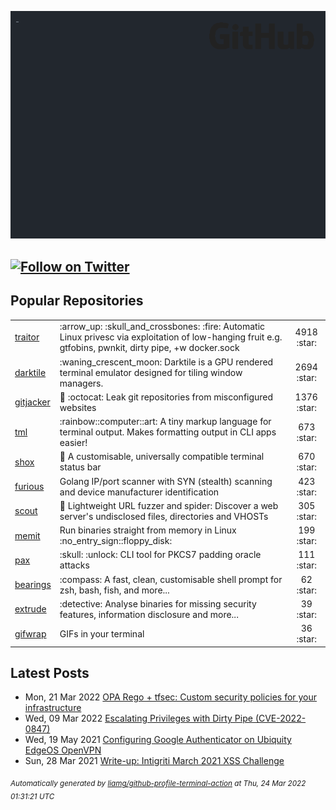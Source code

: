 ![gifOS](os.gif)

[![Follow on Twitter](https://shields.io/twitter/follow/liam_galvin?label=Follow)](https://twitter.com/liam_galvin) 
---

## Popular Repositories
<table>
<tr><td><a href="https://github.com/liamg/traitor">traitor</a></td><td>:arrow_up: :skull_and_crossbones: :fire: Automatic Linux privesc via exploitation of low-hanging fruit e.g. gtfobins, pwnkit, dirty pipe, +w docker.sock</td><td align="center" width="12%">4918 :star:</td></tr>
<tr><td><a href="https://github.com/liamg/darktile">darktile</a></td><td>:waning_crescent_moon: Darktile is a GPU rendered terminal emulator designed for tiling window managers. </td><td align="center" width="12%">2694 :star:</td></tr>
<tr><td><a href="https://github.com/liamg/gitjacker">gitjacker</a></td><td>🔪 :octocat: Leak git repositories from misconfigured websites</td><td align="center" width="12%">1376 :star:</td></tr>
<tr><td><a href="https://github.com/liamg/tml">tml</a></td><td>:rainbow::computer::art: A tiny markup language for terminal output. Makes formatting output in CLI apps easier!</td><td align="center" width="12%">673 :star:</td></tr>
<tr><td><a href="https://github.com/liamg/shox">shox</a></td><td>🍫 A customisable, universally compatible terminal status bar</td><td align="center" width="12%">670 :star:</td></tr>
<tr><td><a href="https://github.com/liamg/furious">furious</a></td><td>Golang IP/port scanner with SYN (stealth) scanning and device manufacturer identification</td><td align="center" width="12%">423 :star:</td></tr>
<tr><td><a href="https://github.com/liamg/scout">scout</a></td><td>🔭 Lightweight URL fuzzer and spider: Discover a web server's undisclosed files, directories and VHOSTs</td><td align="center" width="12%">305 :star:</td></tr>
<tr><td><a href="https://github.com/liamg/memit">memit</a></td><td>Run binaries straight from memory in Linux :no_entry_sign::floppy_disk: </td><td align="center" width="12%">199 :star:</td></tr>
<tr><td><a href="https://github.com/liamg/pax">pax</a></td><td>:skull: :unlock: CLI tool for PKCS7 padding oracle attacks</td><td align="center" width="12%">111 :star:</td></tr>
<tr><td><a href="https://github.com/liamg/bearings">bearings</a></td><td>:compass: A fast, clean, customisable shell prompt for zsh, bash, fish, and more...</td><td align="center" width="12%">62 :star:</td></tr>
<tr><td><a href="https://github.com/liamg/extrude">extrude</a></td><td>:detective: Analyse binaries for missing security features, information disclosure and more...</td><td align="center" width="12%">39 :star:</td></tr>
<tr><td><a href="https://github.com/liamg/gifwrap">gifwrap</a></td><td>GIFs in your terminal</td><td align="center" width="12%">36 :star:</td></tr>
</table>

## Latest Posts

 - Mon, 21 Mar 2022 [OPA Rego + tfsec: Custom security policies for your infrastructure](https://www.liam-galvin.co.uk/posts/tfsec-and-opa-rego/)
 - Wed, 09 Mar 2022 [Escalating Privileges with Dirty Pipe (CVE-2022-0847)](https://www.liam-galvin.co.uk/posts/dirty-pipe-lpe/)
 - Wed, 19 May 2021 [Configuring Google Authenticator on Ubiquity EdgeOS OpenVPN](https://www.liam-galvin.co.uk/posts/configuring-2fa-using-google-authenticator-on-ubiquity-edgeos-openvpn/)
 - Sun, 28 Mar 2021 [Write-up: Intigriti March 2021 XSS Challenge](https://www.liam-galvin.co.uk/posts/intigriti-0321-xss-challenge-write-up/)

<sub><i>Automatically generated by [liamg/github-profile-terminal-action](https://github.com/liamg/github-profile-terminal-action) at Thu, 24 Mar 2022 01:31:21 UTC</i></sub>
